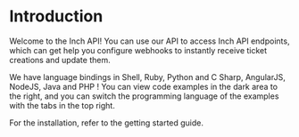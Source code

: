 # Introduction

Welcome to the Inch API! You can use our API to access Inch API endpoints, which can get help you configure webhooks to instantly receive ticket creations and update them.

We have language bindings in Shell, Ruby, Python and C Sharp, AngularJS, NodeJS, Java and PHP ! You can view code examples in the dark area to the right, and you can switch the programming language of the examples with the tabs in the top right.

For the installation, refer to the getting started guide.